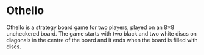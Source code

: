 # Othello
Othello is a strategy board game for two players, played on an 8×8 uncheckered board.
The game starts with two black and two white discs on diagonals in the centre of the board and it ends when the board is filled with discs.
